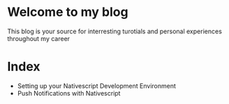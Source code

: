 # Welcome to my blog

This blog is your source for interresting turotials and personal experiences throughout my career

# Index
- Setting up your Nativescript Development Environment
- Push Notifications with Nativescript

